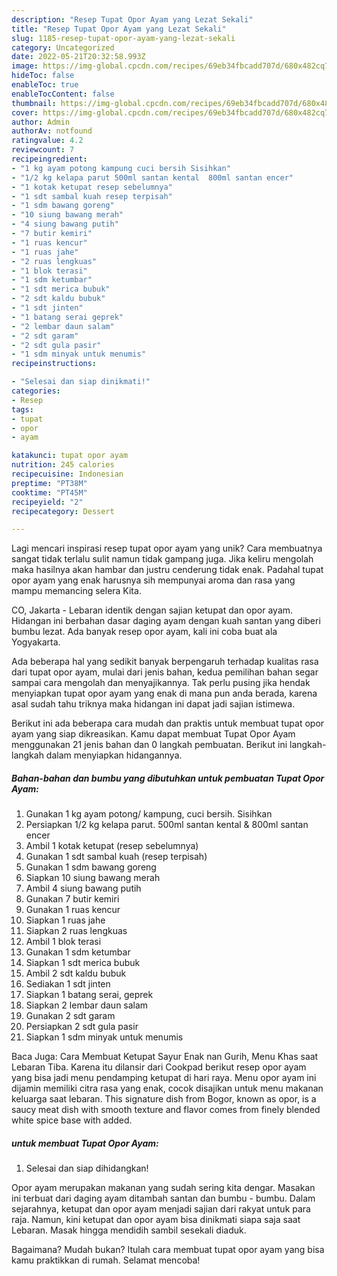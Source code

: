 ```yaml
---
description: "Resep Tupat Opor Ayam yang Lezat Sekali"
title: "Resep Tupat Opor Ayam yang Lezat Sekali"
slug: 1185-resep-tupat-opor-ayam-yang-lezat-sekali
category: Uncategorized
date: 2022-05-21T20:32:58.993Z
image: https://img-global.cpcdn.com/recipes/69eb34fbcadd707d/680x482cq70/tupat-opor-ayam-foto-resep-utama.jpg
hideToc: false
enableToc: true
enableTocContent: false
thumbnail: https://img-global.cpcdn.com/recipes/69eb34fbcadd707d/680x482cq70/tupat-opor-ayam-foto-resep-utama.jpg
cover: https://img-global.cpcdn.com/recipes/69eb34fbcadd707d/680x482cq70/tupat-opor-ayam-foto-resep-utama.jpg
author: Admin
authorAv: notfound
ratingvalue: 4.2
reviewcount: 7
recipeingredient:
- "1 kg ayam potong kampung cuci bersih Sisihkan"
- "1/2 kg kelapa parut 500ml santan kental  800ml santan encer"
- "1 kotak ketupat resep sebelumnya"
- "1 sdt sambal kuah resep terpisah"
- "1 sdm bawang goreng"
- "10 siung bawang merah"
- "4 siung bawang putih"
- "7 butir kemiri"
- "1 ruas kencur"
- "1 ruas jahe"
- "2 ruas lengkuas"
- "1 blok terasi"
- "1 sdm ketumbar"
- "1 sdt merica bubuk"
- "2 sdt kaldu bubuk"
- "1 sdt jinten"
- "1 batang serai geprek"
- "2 lembar daun salam"
- "2 sdt garam"
- "2 sdt gula pasir"
- "1 sdm minyak untuk menumis"
recipeinstructions:

- "Selesai dan siap dinikmati!"
categories:
- Resep
tags:
- tupat
- opor
- ayam

katakunci: tupat opor ayam 
nutrition: 245 calories
recipecuisine: Indonesian
preptime: "PT38M"
cooktime: "PT45M"
recipeyield: "2"
recipecategory: Dessert

---
```





Lagi mencari inspirasi resep tupat opor ayam yang unik? Cara membuatnya sangat tidak terlalu sulit namun tidak gampang juga. Jika keliru mengolah maka hasilnya akan hambar dan justru cenderung tidak enak. Padahal tupat opor ayam yang enak harusnya sih mempunyai aroma dan rasa yang mampu memancing selera Kita.





CO, Jakarta - Lebaran identik dengan sajian ketupat dan opor ayam. Hidangan ini berbahan dasar daging ayam dengan kuah santan yang diberi bumbu lezat. Ada banyak resep opor ayam, kali ini coba buat ala Yogyakarta.

Ada beberapa hal yang sedikit banyak berpengaruh terhadap kualitas rasa dari tupat opor ayam, mulai dari jenis bahan, kedua pemilihan bahan segar sampai cara mengolah dan menyajikannya. Tak perlu pusing jika hendak menyiapkan tupat opor ayam yang enak di mana pun anda berada, karena asal sudah tahu triknya maka hidangan ini dapat jadi sajian istimewa.






Berikut ini ada beberapa cara mudah dan praktis untuk membuat tupat opor ayam yang siap dikreasikan. Kamu dapat membuat Tupat Opor Ayam menggunakan 21 jenis bahan dan 0 langkah pembuatan. Berikut ini langkah-langkah dalam menyiapkan hidangannya.

<!--inarticleads1-->

##### Bahan-bahan dan bumbu yang dibutuhkan untuk pembuatan Tupat Opor Ayam:

1. Gunakan 1 kg ayam potong/ kampung, cuci bersih. Sisihkan
1. Persiapkan 1/2 kg kelapa parut. 500ml santan kental &amp; 800ml santan encer
1. Ambil 1 kotak ketupat (resep sebelumnya)
1. Gunakan 1 sdt sambal kuah (resep terpisah)
1. Gunakan 1 sdm bawang goreng
1. Siapkan 10 siung bawang merah
1. Ambil 4 siung bawang putih
1. Gunakan 7 butir kemiri
1. Gunakan 1 ruas kencur
1. Siapkan 1 ruas jahe
1. Siapkan 2 ruas lengkuas
1. Ambil 1 blok terasi
1. Gunakan 1 sdm ketumbar
1. Siapkan 1 sdt merica bubuk
1. Ambil 2 sdt kaldu bubuk
1. Sediakan 1 sdt jinten
1. Siapkan 1 batang serai, geprek
1. Siapkan 2 lembar daun salam
1. Gunakan 2 sdt garam
1. Persiapkan 2 sdt gula pasir
1. Siapkan 1 sdm minyak untuk menumis


Baca Juga: Cara Membuat Ketupat Sayur Enak nan Gurih, Menu Khas saat Lebaran Tiba. Karena itu dilansir dari Cookpad berikut resep opor ayam yang bisa jadi menu pendamping ketupat di hari raya. Menu opor ayam ini dijamin memiliki citra rasa yang enak, cocok disajikan untuk menu makanan keluarga saat lebaran. This signature dish from Bogor, known as opor, is a saucy meat dish with smooth texture and flavor comes from finely blended white spice base with added. 

<!--inarticleads2-->

#####  untuk membuat Tupat Opor Ayam:


1. Selesai dan siap dihidangkan!

Opor ayam merupakan makanan yang sudah sering kita dengar. Masakan ini terbuat dari daging ayam ditambah santan dan bumbu - bumbu. Dalam sejarahnya, ketupat dan opor ayam menjadi sajian dari rakyat untuk para raja. Namun, kini ketupat dan opor ayam bisa dinikmati siapa saja saat Lebaran. Masak hingga mendidih sambil sesekali diaduk. 

Bagaimana? Mudah bukan? Itulah cara membuat tupat opor ayam yang bisa kamu praktikkan di rumah. Selamat mencoba!
